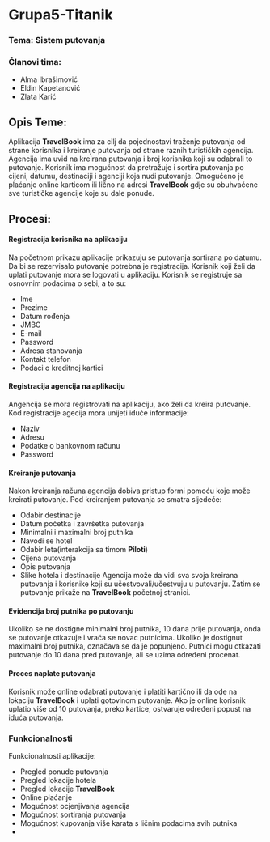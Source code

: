 # Grupa5-Titanik
### Tema: Sistem putovanja
### Članovi tima:
- Alma Ibrašimović
- Eldin Kapetanović
- Zlata Karić

## Opis Teme:
Aplikacija **TravelBook** ima za cilj da pojednostavi traženje putovanja od strane korisnika i kreiranje putovanja od strane raznih turističkih agencija. Agencija ima uvid na kreirana putovanja i broj korisnika koji su odabrali to putovanje. Korisnik ima mogućnost da pretražuje i sortira putovanja po cijeni, datumu, destinaciji i agenciji koja nudi putovanje. Omogućeno je plaćanje online karticom ili lično na adresi **TravelBook** gdje su obuhvaćene sve turističke agencije koje su dale ponude.


## Procesi:
#### Registracija korisnika na aplikaciju
Na početnom prikazu aplikacije prikazuju se putovanja sortirana po datumu. Da bi se rezervisalo putovanje potrebna je registracija. Korisnik koji želi da uplati putovanje mora se logovati u aplikaciju. Korisnik se registruje sa osnovnim podacima o sebi, a to su:
* Ime
* Prezime
* Datum rođenja
* JMBG
* E-mail
* Password
* Adresa stanovanja
* Kontakt telefon
* Podaci o kreditnoj kartici

#### Registracija agencija na aplikaciju
Angencija se mora registrovati na aplikaciju, ako želi da kreira putovanje. Kod registracije agecija mora unijeti iduće informacije:
* Naziv 
* Adresu
* Podatke o bankovnom računu
* Password

#### Kreiranje putovanja
Nakon kreiranja računa agencija dobiva pristup formi pomoću koje može kreirati putovanje. 
Pod kreiranjem putovanja se smatra sljedeće:
* Odabir destinacije
* Datum početka i završetka putovanja
* Minimalni i maximalni broj putnika
* Navodi se hotel
* Odabir leta(interakcija sa timom **Piloti**)
* Cijena putovanja
* Opis putovanja
* Slike hotela i destinacije
Agencija može da vidi sva svoja kreirana putovanja i korisnike koji su učestvovali/učestvuju u putovanju.
Zatim se putovanje prikaže na **TravelBook** početnoj stranici.

#### Evidencija broj putnika po putovanju
Ukoliko se ne dostigne minimalni broj putnika, 10 dana prije putovanja, onda se putovanje otkazuje i vraća se novac putnicima.
Ukoliko je dostignut maximalni broj putnika, označava se da je popunjeno.
Putnici mogu otkazati putovanje do 10 dana pred putovanje, ali se uzima određeni procenat.

#### Proces naplate putovanja
Korisnik može online odabrati putovanje i platiti kartično ili da ode na lokaciju **TravelBook** i uplati gotovinom putovanje.
Ako je online korisnik uplatio više od 10 putovanja, preko kartice, ostvaruje određeni popust na iduća putovanja.





### Funkcionalnosti

Funkcionalnosti aplikacije:
* Pregled ponude putovanja
* Pregled lokacije hotela
* Pregled lokacije **TravelBook**
* Online plaćanje
* Mogućnost ocjenjivanja agencija
* Mogućnost sortiranja putovanja
* Mogućnost kupovanja više karata s ličnim podacima svih putnika
* 
